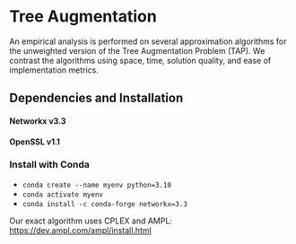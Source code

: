 # Tree Augmentation
An empirical analysis is performed on several approximation algorithms for the unweighted version of the Tree Augmentation Problem (TAP). We contrast the algorithms using space, time, solution quality, and ease of implementation metrics.

## Dependencies and Installation
#### Networkx v3.3
#### OpenSSL v1.1

### Install with Conda
- `conda create --name myenv python=3.10`
- `conda activate myenv`
- `conda install -c conda-forge networkx=3.3`

Our exact algorithm uses CPLEX and AMPL:
https://dev.ampl.com/ampl/install.html

